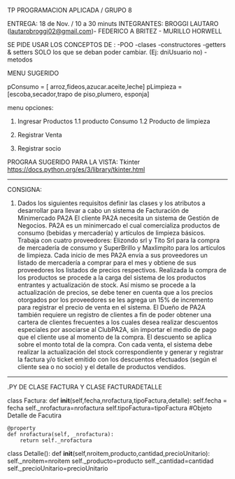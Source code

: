 

TP PROGRAMACION APLICADA / GRUPO 8

ENTREGA: 18 de Nov. / 10 a 30 minuts
INTEGRANTES: BROGGI LAUTARO (lautarobroggi02@gmail.com)- FEDERICO A BRITEZ - MURILLO HORWELL


SE PIDE USAR LOS CONCEPTOS DE :
-POO
-clases
-constructores
-getters & setters SOLO los que se deban poder cambiar. (Ej: dniUsuario no)
-metodos

MENU SUGERIDO

pConsumo = [ arroz,fideos,azucar.aceite,leche]
pLimpieza = [escoba,secador,trapo de piso,plumero, esponja]

menu opciones:
1. Ingresar Productos
    1.1 producto Consumo
    1.2 Producto de limpieza
2. Registrar Venta

3. Registrar socio

PROGRAA SUGERIDO PARA LA VISTA: Tkinter
https://docs.python.org/es/3/library/tkinter.html

--------------------------------------
CONSIGNA:
1. Dados los siguientes requisitos definir las clases y los atributos a desarrollar para llevar a
cabo un sistema de Facturación de Minimercado PA2A
El cliente PA2A necesita un sistema de Gestión de Negocios. PA2A es un minimercado el cual
comercializa productos de consumo (bebidas y mercadería) y artículos de limpieza básicos. Trabaja
con cuatro proveedores: Elizondo srl y Tito Srl para la compra de mercadería de consumo y
SuperBrillo y Maxlimpito para los artículos de limpieza. Cada inicio de mes PA2A envía a sus
proveedores un listado de mercadería a comprar para el mes y obtiene de sus proveedores los
listados de precios respectivos. Realizada la compra de los productos se procede a la carga del
sistema de los productos entrantes y actualización de stock. Así mismo se procede a la actualización
de precios, se debe tener en cuenta que a los precios otorgados por los proveedores se les agrega un
15% de incremento para registrar el precio de venta en el sistema.
El Dueño de PA2A también requiere un registro de clientes a fin de poder obtener una cartera de
clientes frecuentes a los cuales desea realizar descuentos especiales por asociarse al ClubPA2A, sin
importar el medio de pago que el cliente use al momento de la compra. El descuento se aplica sobre
el monto total de la compra.
Con cada venta, el sistema debe realizar la actualización del stock correspondiente y generar y
registrar la factura y/o ticket emitido con los descuentos efectuados (según el cliente sea o no socio)
y el detalle de productos vendidos.

---------------------------
.PY DE CLASE FACTURA Y CLASE FACTURADETALLE

class Factura:
    def __init__(self,fecha,nrofactura,tipoFactura,detalle):
        self.fecha = fecha
        self._nrofactura=nrofactura
        self.tipoFactura=tipoFactura
    #Objeto Detalle de Facutira

    @property
    def nrofactura(self, _nrofactura):
        return self._nrofactura

class Detalle():
    def __init__(self,nroitem,producto,cantidad,precioUnitario):
        self._nroitem=nroitem
        self._producto=producto
        self._cantidad=cantidad
        self._precioUnitario=precioUnitario

